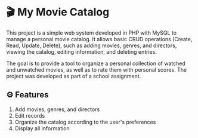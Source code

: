 # 🎬 My Movie Catalog

This project is a simple web system developed in PHP with MySQL to manage a personal movie catalog. It allows basic CRUD operations (Create, Read, Update, Delete), such as adding movies, genres, and directors, viewing the catalog, editing information, and deleting entries.

The goal is to provide a tool to organize a personal collection of watched and unwatched movies, as well as to rate them with personal scores. The project was developed as part of a school assignment.

## ⚙️ Features
  1. Add movies, genres, and directors
  2. Edit records
  3. Organize the catalog according to the user's preferences
  4. Display all information

